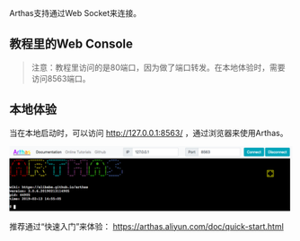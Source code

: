 Arthas支持通过Web Socket来连接。


## 教程里的Web Console

> 注意：教程里访问的是80端口，因为做了端口转发。在本地体验时，需要访问8563端口。

## 本地体验

当在本地启动时，可以访问  http://127.0.0.1:8563/ ，通过浏览器来使用Arthas。

![Arthas WebConsole](../../assets/web-console.png)

推荐通过“快速入门”来体验： https://arthas.aliyun.com/doc/quick-start.html 